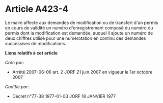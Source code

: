 # Article A423-4

Le maire affecte aux demandes de modification ou de transfert d'un permis en cours de validité un numéro d'enregistrement
composé du numéro du permis dont la modification est demandée, auquel il ajoute un numéro de deux chiffres utilisé pour une
numérotation en continu des demandes successives de modifications.

**Liens relatifs à cet article**

_Créé par_:

  - Arrêté 2007-06-06 art. 2 JORF 21 juin 2007 en vigueur le 1er octobre 2007

_Codifié par_:

  - Décret n°77-38 1977-01-03 JORF 18 JANVIER 1977
